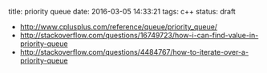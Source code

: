 title: priority queue
date: 2016-03-05 14:33:21
tags: c++
status: draft

- http://www.cplusplus.com/reference/queue/priority_queue/
- http://stackoverflow.com/questions/16749723/how-i-can-find-value-in-priority-queue
- http://stackoverflow.com/questions/4484767/how-to-iterate-over-a-priority-queue
